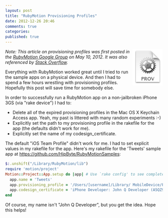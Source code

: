```yaml
---
layout: post
title: "RubyMotion Provisioning Profiles"
date: 2012-12-26 20:46
comments: true
categories: 
published: true
---
```

<img src="/images/provisioning-profile.png" align="right" width="96" height="117"></a>
_Note: This article on provisioning profiles was first posted in the <a href="https://groups.google.com/forum/?fromgroups=#!topic/rubymotion/Nvo8dH_8rkI">RubyMotion Google Group</a> on May 10, 2012. It was also referenced by <a href="http://stackoverflow.com/questions/13539743/rubymotion-build-error-cant-find-a-provisioning-profile-named-mixios-tea">Stack Overflow</a>._

Everything with RubyMotion worked great until I tried to run the sample apps on a physical device. And then I had to spend a few hours wrestling with provisioning profiles. Hopefully this post will save time for somebody else. 

In order to successfully run a RubyMotion app on a non-jailbroken iPhone 3GS (via "rake device") I had to: 

* Delete all of the expired provisioning profiles in the Mac OS X Keychain Access app. Yeah, my past is littered with many random experiments :-) 
* Explicitly set the path to my provisioning profile in the rakefile for the app (the defaults didn't work for me). 
* Explicitly set the name of my codesign_certificate. 

The default "iOS Team Profile" didn't work for me. I had to set explicit values in my rakefile for the app. Here's my rakefile for the 'Tweets' sample app at https://github.com/HipByte/RubyMotionSamples: 

``` ruby
$:.unshift("/Library/RubyMotion/lib") 
require 'motion/project' 
Motion::Project::App.setup do |app| # Use `rake config' to see complete project settings. 
  app.name = 'Tweets' 
  app.provisioning_profile = '/Users/[username]/Library/ MobileDevice/Provisioning Profiles/[string-of-numbers].mobileprovision' 
  app.codesign_certificate = 'iPhone Developer: John Q Developer (A5QZ9QF4Z1)' 
end 
```

Of course, my name isn't "John Q Developer", but you get the idea. Hope this helps! 
